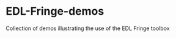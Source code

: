 EDL-Fringe-demos
================

Collection of demos illustrating the use of the EDL Fringe toolbox
